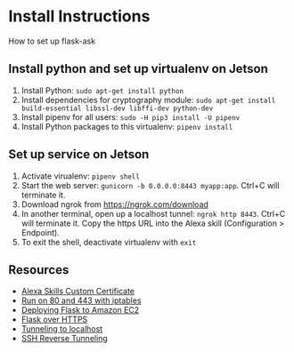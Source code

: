# Install Instructions

How to set up flask-ask

## Install python and set up virtualenv on Jetson

1. Install Python: `sudo apt-get install python`
1. Install dependencies for cryptography module: `sudo apt-get install build-essential libssl-dev libffi-dev python-dev`
1. Install pipenv for all users: `sudo -H pip3 install -U pipenv`
1. Install Python packages to this virtualenv: `pipenv install`

## Set up service on Jetson

1. Activate virualenv: `pipenv shell`
1. Start the web server: `gunicorn -b 0.0.0.0:8443 myapp:app`. Ctrl+C will terminate it.
1. Download ngrok from https://ngrok.com/download
1. In another terminal, open up a localhost tunnel: `ngrok http 8443`. Ctrl+C will terminate it. Copy the https URL into the Alexa skill (Configuration > Endpoint).
1. To exit the shell, deactivate virtualenv with `exit`

## Resources

* [Alexa Skills Custom Certificate](https://developer.amazon.com/docs/custom-skills/test-a-custom-skill.html#h2_sslcert)
* [Run on 80 and 443 with iptables](https://wiki.jenkins.io/display/JENKINS/Running+Jenkins+on+Port+80+or+443+using+iptables)
* [Deploying Flask to Amazon EC2](https://www.matthealy.com.au/blog/post/deploying-flask-to-amazon-web-services-ec2/)
* [Flask over HTTPS](https://blog.miguelgrinberg.com/post/running-your-flask-application-over-https)
* [Tunneling to localhost](https://blog.jayway.com/2013/10/17/tunneling-to-localhost-via-ssh/)
* [SSH Reverse Tunneling](https://juntx.wordpress.com/2014/07/28/use-amazon-ec2-and-ssh-reverse-tunneling-to-connect-computers-behind-firewall-or-nat/)